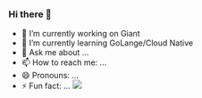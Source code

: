 ### Hi there 👋

- 🔭 I’m currently working on Giant
- 🌱 I’m currently learning GoLange/Cloud Native
- 💬 Ask me about ...
- 📫 How to reach me: ...
- 😄 Pronouns: ...
- ⚡ Fun fact: ...
![](https://github-readme-stats.vercel.app/api?username=QuanjieDeng&theme=dark)
